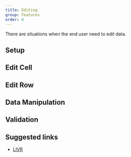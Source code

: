 ```yaml
---
title: Editing
group: Features
order: 8
---
```


There are situations when the end user need to edit data.

## Setup

## Edit Cell

## Edit Row

## Data Manipulation

## Validation

## Suggested links

* [LIVR]()